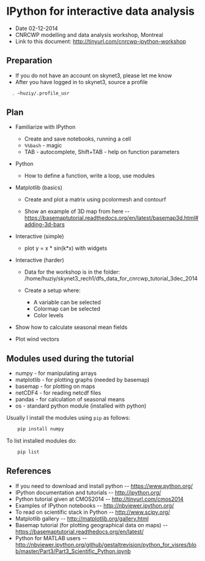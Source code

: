 
IPython for interactive data analysis
================

* Date 02-12-2014 
* CNRCWP modelling and data analysis workshop, Montreal
* Link to this document: http://tinyurl.com/cnrcwp-ipython-workshop


Preparation
-----------
 * If you do not have an account on skynet3, please let me know
 * After you have logged in to skynet3, source a profile
  
  ```bash
    . ~huziy/.profile_usr
  ``` 




Plan
-----------

* Familiarize with IPython
  
    * Create and save notebooks, running a cell
    * `%%bash` - magic
    * TAB - autocomplete, Shift+TAB - help on function parameters
    
* Python
    
    * How to define a function, write a loop, use modules

* Matplotlib (basics)
    
    * Create and plot a matrix using pcolormesh and contourf

    * Show an example of 3D map from here -- https://basemaptutorial.readthedocs.org/en/latest/basemap3d.html#adding-3d-bars

* Interactive (simple)
    
    * plot y = x * sin(k*x) with widgets


* Interactive (harder)

    * Data for the workshop is in the folder: /home/huziy/skynet3_rech1/dfs_data_for_cnrcwp_tutorial_3dec_2014
    * Create a setup where:
        
        * A variable can be selected
        * Colormap can be selected
        * Color levels

* Show how to calculate seasonal mean fields
* Plot wind vectors
    

Modules used during the tutorial
--------------------------------
 
* numpy - for manipulating arrays
* matplotlib - for plotting graphs (needed by basemap) 
* basemap - for plotting on maps 
* netCDF4 - for reading netcdf files
* pandas - for calculation of seasonal means
* os  - standard python module (installed with python)

Usually I install the modules using `pip` as follows:

```bash
    pip install numpy
```

To list installed modules do:

```bash
    pip list
```




References
-----------
* If you need to download and install python -- https://www.python.org/
* IPython documentation and tutorials -- http://ipython.org/
* Python tutorial given at CMOS2014 -- http://tinyurl.com/cmos2014
* Examples of IPython notebooks -- http://nbviewer.ipython.org/
* To read on scientific stack in Python -- http://www.scipy.org/
* Matplotlib gallery -- http://matplotlib.org/gallery.html
* Basemap tutorial (for plotting geographical data on maps) -- https://basemaptutorial.readthedocs.org/en/latest/
* Python for MATLAB users -- http://nbviewer.ipython.org/github/gestaltrevision/python_for_visres/blob/master/Part3/Part3_Scientific_Python.ipynb 









